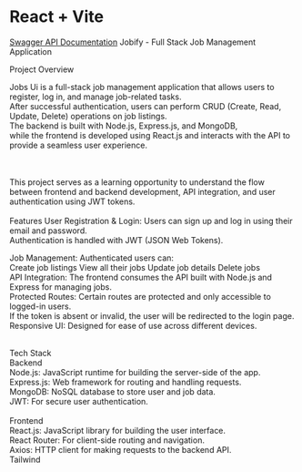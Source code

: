 # React + Vite

[Swagger API Documentation](https://jobs-api-backend-c4563190d035.herokuapp.com/api-docs/)
Jobify - Full Stack Job Management Application

Project Overview

Jobs Ui is a full-stack job management application that allows users to register, log in, and manage job-related tasks.<br> After successful authentication, users can perform CRUD (Create, Read, Update, Delete) operations on job listings.<br> The backend is built with Node.js, Express.js, and MongoDB,<br> while the frontend is developed using React.js and interacts with the API to provide a seamless user experience.<br>

<br>
<br>
This project serves as a learning opportunity to understand the flow between frontend and backend development, API integration, and user authentication using JWT tokens.

<br>
<br>
Features
User Registration & Login: Users can sign up and log in using their email and password.<br>Authentication is handled with JWT (JSON Web Tokens).<br>

Job Management: Authenticated users can:
<br>
Create job listings
View all their jobs
Update job details
Delete jobs
<br>
API Integration: The frontend consumes the API built with Node.js and Express for managing jobs.<br>
Protected Routes: Certain routes are protected and only accessible to logged-in users.<br> If the token is absent or invalid, the user will be redirected to the login page.<br>
Responsive UI: Designed for ease of use across different devices.<br>

<br>
Tech Stack<br>
Backend<br>
Node.js: JavaScript runtime for building the server-side of the app.<br>
Express.js: Web framework for routing and handling requests.<br>
MongoDB: NoSQL database to store user and job data.<br>
JWT: For secure user authentication.<br>
<br>
Frontend<br>
React.js: JavaScript library for building the user interface.<br>
React Router: For client-side routing and navigation.<br>
Axios: HTTP client for making requests to the backend API.<br>
Tailwind
